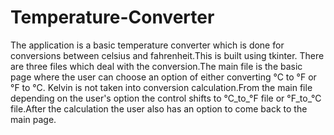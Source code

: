 # Temperature-Converter
The application is a basic temperature converter which is done for conversions between celsius and fahrenheit.This is built using tkinter.
There are three files which deal with the conversion.The main file is the basic page where the user can choose an option of either converting °C to °F or °F to °C.
Kelvin is not taken into conversion calculation.From the main file depending on the user's option the control shifts to °C_to_°F file or °F_to_°C file.After the calculation the user also has an option to come back to the main page.
